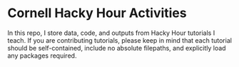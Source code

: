 # Cornell Hacky Hour Activities

In this repo, I store data, code, and outputs from Hacky Hour tutorials I teach. If you are contributing tutorials, please keep in mind that each tutorial should be self-contained, include no absolute filepaths, and explicitly load any packages required. 
